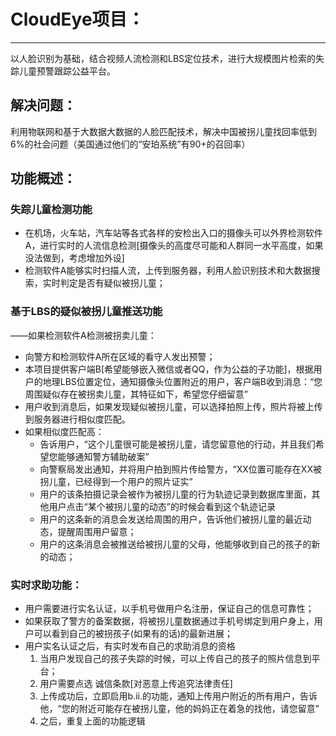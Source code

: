 # CloudEye项目：
----
以人脸识别为基础，结合视频人流检测和LBS定位技术，进行大规模图片检索的失踪儿童预警跟踪公益平台。
## 解决问题：
利用物联网和基于大数据大数据的人脸匹配技术，解决中国被拐儿童找回率低到6%的社会问题（美国通过他们的“安珀系统”有90+的召回率）
## 功能概述：
### 失踪儿童检测功能
- 在机场，火车站，汽车站等各式各样的安检出入口的摄像头可以外界检测软件A，进行实时的人流信息检测[摄像头的高度尽可能和人群同一水平高度，如果没法做到，考虑增加外设]
- 检测软件A能够实时扫描人流，上传到服务器，利用人脸识别技术和大数据搜索，实时判定是否有疑似被拐儿童；

### 基于LBS的疑似被拐儿童推送功能
——如果检测软件A检测被拐卖儿童：
- 向警方和检测软件A所在区域的看守人发出预警；
- 本项目提供客户端B[希望能够嵌入微信或者QQ，作为公益的子功能]，根据用户的地理LBS位置定位，通知摄像头位置附近的用户，客户端B收到消息：“您周围疑似存在被拐卖儿童，其特征如下，希望您仔细留意”
- 用户收到消息后，如果发现疑似被拐儿童，可以选择拍照上传，照片将被上传到服务器进行相似度匹配。
- 如果相似度匹配高：
    - 告诉用户，“这个儿童很可能是被拐儿童，请您留意他的行动，并且我们希望您能够通知警方辅助破案”
    - 向警察局发出通知，并将用户拍到照片传给警方，“XX位置可能存在XX被拐儿童，已经得到一个用户的照片证实”
    - 用户的该条拍摄记录会被作为被拐儿童的行为轨迹记录到数据库里面，其他用户点击“某个被拐儿童的动态”的时候会看到这个轨迹记录
    - 用户的这条新的消息会发送给周围的用户，告诉他们被拐儿童的最近动态，提醒周围用户留意； 
    - 用户的这条消息会被推送给被拐儿童的父母，他能够收到自己的孩子的新的动态；
    
### 实时求助功能：
- 用户需要进行实名认证，以手机号做用户名注册，保证自己的信息可靠性；
- 如果获取了警方的备案数据，将被拐儿童数据通过手机号绑定到用户身上，用户可以看到自己的被拐孩子(如果有的话)的最新进展；
- 用户实名认证之后，有实时发布自己的求助消息的资格
    1. 当用户发现自己的孩子失踪的时候，可以上传自己的孩子的照片信息到平台；
    2. 用户需要点选 诚信条款[对恶意上传追究法律责任]
    3. 上传成功后，立即启用b.ii.的功能，通知上传用户附近的所有用户，告诉他，“您的附近可能存在被拐儿童，他的妈妈正在着急的找他，请您留意”
    4. 之后，重复上面的功能逻辑
